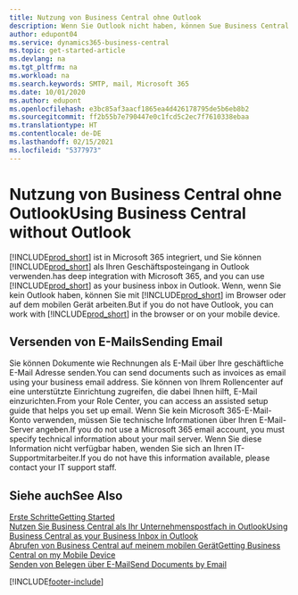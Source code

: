 ```yaml
---
title: Nutzung von Business Central ohne Outlook
description: Wenn Sie Outlook nicht haben, können Sue Business Central als Ihr Geschäftsposteingang in Outlook verwenden. Sie können aber auch ohne Outlook in einem Browser oder auf dem mobilen Gerät arbeiten.
author: edupont04
ms.service: dynamics365-business-central
ms.topic: get-started-article
ms.devlang: na
ms.tgt_pltfrm: na
ms.workload: na
ms.search.keywords: SMTP, mail, Microsoft 365
ms.date: 10/01/2020
ms.author: edupont
ms.openlocfilehash: e3bc85af3aacf1865ea4d426178795de5b6eb8b2
ms.sourcegitcommit: ff2b55b7e790447e0c1fcd5c2ec7f7610338ebaa
ms.translationtype: HT
ms.contentlocale: de-DE
ms.lasthandoff: 02/15/2021
ms.locfileid: "5377973"
---
```

# <a name="using-business-central-without-outlook"></a><span data-ttu-id="7f1c9-103">Nutzung von Business Central ohne Outlook</span><span class="sxs-lookup"><span data-stu-id="7f1c9-103">Using Business Central without Outlook</span></span>
[!INCLUDE[prod_short](includes/prod_short.md)] <span data-ttu-id="7f1c9-104">ist in Microsoft 365 integriert, und Sie können [!INCLUDE[prod_short](includes/prod_short.md)] als Ihren Geschäftsposteingang in Outlook verwenden.</span><span class="sxs-lookup"><span data-stu-id="7f1c9-104">has deep integration with Microsoft 365, and you can use [!INCLUDE[prod_short](includes/prod_short.md)] as your business inbox in Outlook.</span></span> <span data-ttu-id="7f1c9-105">Wenn, wenn Sie kein Outlook haben, können Sie mit [!INCLUDE[prod_short](includes/prod_short.md)] im Browser oder auf dem mobilen Gerät arbeiten.</span><span class="sxs-lookup"><span data-stu-id="7f1c9-105">But if you do not have Outlook, you can work with [!INCLUDE[prod_short](includes/prod_short.md)] in the browser or on your mobile device.</span></span>  

## <a name="sending-email"></a><span data-ttu-id="7f1c9-106">Versenden von E-Mails</span><span class="sxs-lookup"><span data-stu-id="7f1c9-106">Sending Email</span></span>
<span data-ttu-id="7f1c9-107">Sie können Dokumente wie Rechnungen als E-Mail über Ihre geschäftliche E-Mail Adresse senden.</span><span class="sxs-lookup"><span data-stu-id="7f1c9-107">You can send documents such as invoices as email using your business email address.</span></span> <span data-ttu-id="7f1c9-108">Sie können von Ihrem Rollencenter auf eine unterstützte Einrichtung zugreifen, die dabei Ihnen hilft, E-Mail einzurichten.</span><span class="sxs-lookup"><span data-stu-id="7f1c9-108">From your Role Center, you can access an assisted setup guide that helps you set up email.</span></span> <span data-ttu-id="7f1c9-109">Wenn Sie kein Microsoft 365-E-Mail-Konto verwenden, müssen Sie technische Informationen über Ihren E-Mail-Server angeben.</span><span class="sxs-lookup"><span data-stu-id="7f1c9-109">If you do not use a Microsoft 365 email account, you must specify technical information about your mail server.</span></span> <span data-ttu-id="7f1c9-110">Wenn Sie diese Information nicht verfügbar haben, wenden Sie sich an Ihren IT-Supportmitarbeiter.</span><span class="sxs-lookup"><span data-stu-id="7f1c9-110">If you do not have this information available, please contact your IT support staff.</span></span>  


## <a name="see-also"></a><span data-ttu-id="7f1c9-111">Siehe auch</span><span class="sxs-lookup"><span data-stu-id="7f1c9-111">See Also</span></span>
[<span data-ttu-id="7f1c9-112">Erste Schritte</span><span class="sxs-lookup"><span data-stu-id="7f1c9-112">Getting Started</span></span>](product-get-started.md)  
[<span data-ttu-id="7f1c9-113">Nutzen Sie Business Central als Ihr Unternehmenspostfach in Outlook</span><span class="sxs-lookup"><span data-stu-id="7f1c9-113">Using Business Central as your Business Inbox in Outlook</span></span>](admin-outlook.md)  
[<span data-ttu-id="7f1c9-114">Abrufen von Business Central auf meinem mobilen Gerät</span><span class="sxs-lookup"><span data-stu-id="7f1c9-114">Getting Business Central on my Mobile Device</span></span>](install-mobile-app.md)  
[<span data-ttu-id="7f1c9-115">Senden von Belegen über E-Mail</span><span class="sxs-lookup"><span data-stu-id="7f1c9-115">Send Documents by Email</span></span>](ui-how-send-documents-email.md)


[!INCLUDE[footer-include](includes/footer-banner.md)]